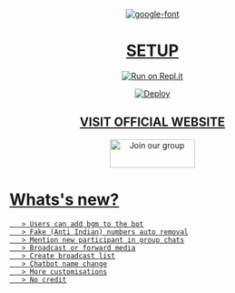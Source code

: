 <div align="center">
  
<a href="https://youtube.com/channel/UCeYZqtAtdYq8VwSIkW34JMA"><img src="https://bit.ly/3DOgLpP" alt="google-font" border="0"></a>
  <a  src="https://fontmeme.com/permalink/211005/637ae3b7500558dc9ef1521af68a6984.png" alt="grand-theft-auto-font" height="39" width="350" border="0"></a>

  # <u> SETUP <u>
  
[![Run on Repl.it](https://www.linkpicture.com/q/Untitled-3_10.jpg)](https://replit.com/@souravkl11/Raganork-QR)

[![Deploy](https://www.linkpicture.com/q/heroku.jpg)](https://heroku.com/deploy?template=https://github.com/muhammed-usrbot/bot-setting.git)
     

## <u> VISIT OFFICIAL WEBSITE  <u>

<a href="http://taurus.yolasite.com/"><img src="https://i0.wp.com/www.printinlondon.co.uk/blog/wp-content/uploads/2017/07/visit-website-button.png?ssl=1" alt="Join our group" height="50" width="150" border="0"></a>

   <div align="left">
 
# <u> Whats's new? <u>
       
       > Users can add bgm to the bot
       > Fake (Anti Indian) numbers auto removal
       > Mention new participant in group chats
       > Broadcast or forward media
       > Create broadcast list
       > Chatbot name change
       > More customisations
       > No credit
       
